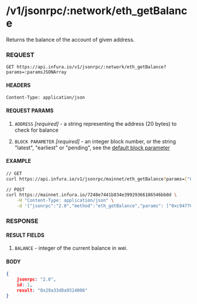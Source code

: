 # /v1/jsonrpc/:network/eth_getBalance

Returns the balance of the account of given address.

### REQUEST

`GET https://api.infura.io/v1/jsonrpc/:network/eth_getBalance?params=:paramsJSONArray`

#### HEADERS

`Content-Type: application/json`

#### REQUEST PARAMS
1. `ADDRESS` _[required]_ - a string representing the address (20 bytes) to check for balance

2. `BLOCK PARAMETER` _[required]_ - an integer block number, or the string "latest", "earliest" or "pending", see the [default block parameter](https://github.com/ethereum/wiki/wiki/JSON-RPC#the-default-block-parameter)

#### EXAMPLE
```bash
// GET 
curl https://api.infura.io/v1/jsonrpc/mainnet/eth_getBalance?params=["0xc94770007dda54cF92009BFF0dE90c06F603a09f","latest"]

// POST 
curl https://mainnet.infura.io/7248e7441b834e39929366186546bb0d \
    -H "Content-Type: application/json" \
    -d '{"jsonrpc":"2.0","method":"eth_getBalance","params": ["0xc94770007dda54cF92009BFF0dE90c06F603a09f", "latest"],"id":1}'
```

### RESPONSE

#### RESULT FIELDS
1. `BALANCE` - integer of the current balance in wei.

#### BODY

```json
{
    jsonrpc: "2.0",
    id: 1,
    result: "0x29a33d8a9314006"
}
```
